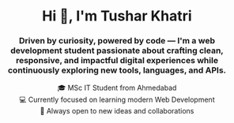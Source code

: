 <h1 align="center">Hi 👋, I'm Tushar Khatri</h1>
<h3 align="center">Driven by curiosity, powered by code — I'm a web development student passionate about crafting clean, responsive, and impactful digital experiences while continuously exploring new tools, languages, and APIs.</h3>

<p align="center">
  🎓 MSc IT Student from Ahmedabad<br>
  💻 Currently focused on learning modern Web Development<br>
  🌱 Always open to new ideas and collaborations
</p>
